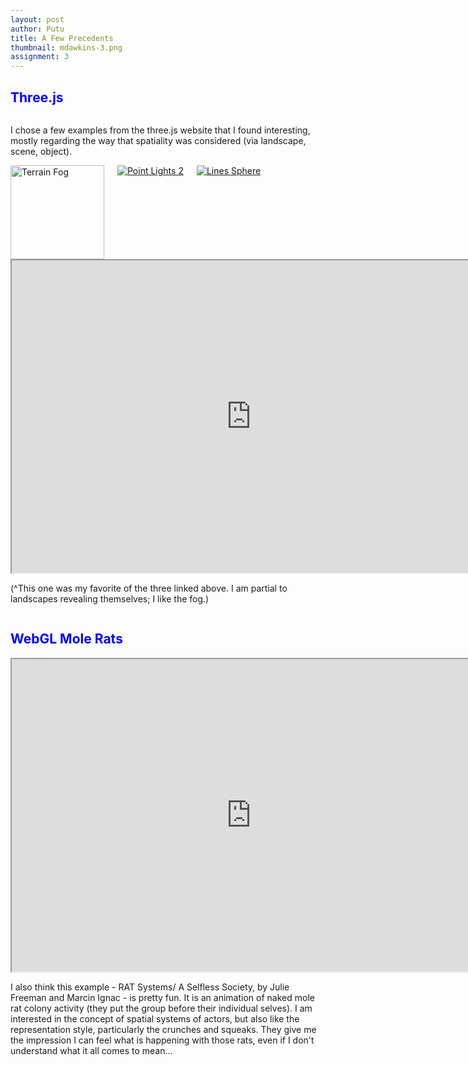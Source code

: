 ```yaml
---
layout: post
author: Putu
title: A Few Precedents
thumbnail: mdawkins-3.png
assignment: 3
---
```


<h2>
<span style="color:blue">
Three.js
</span>
</h2>

<div class="row">
  <div class="small-2 columns large-3 columns">
  <p>I chose a few examples from the three.js website that I found interesting, mostly regarding the way that spatiality was considered (via landscape, scene, object).</p>
  </div>
  <div class="small-10 columns large-9 columns">
   <a href="https://threejs.org/examples/webgl_geometry_terrain_fog.html">
   <img src="{{ site.baseurl }}/img/mdawkins/3/terrain-fog.png" alt="Terrain Fog" style=" width: 150px;height 150px;">
   </a>
   <a href="https://threejs.org/examples/webgl_lights_pointlights2.html">
   <img src="{{ site.baseurl }}/img/mdawkins/3/point-lights-2.png" alt="Point Lights 2" style="max-width: 150px;max-height 150px;">
   </a>
    <a href="https://threejs.org/examples/webgl_lines_sphere.html">
   <img src="{{ site.baseurl }}/img/mdawkins/3/lines-sphere.png" alt="Lines Sphere" style="max-width: 150px;max-height 150px;">
   </a>
  </div>
</div>

<iframe src="https://threejs.org/examples/webgl_geometry_terrain_fog.html" height="500" width="765">
</iframe>

<div class="row">
  <div class="small-5 columns large-5 columns">
  <p>(^This one was my favorite of the three linked above. I am partial to landscapes revealing themselves; I like the fog.)</p>
  </div>
</div>

<h2>
<span style="color:blue">
WebGL Mole Rats
</span>
</h2>

<iframe src="http://rat.systems/selfless-society/" height="500" width="765">
</iframe>

<div class="row">
  <div class="small-5 columns large-5 columns">
  <p>I also think this example - RAT Systems/ A Selfless Society, by Julie Freeman and Marcin Ignac - is pretty fun. It is an animation of naked mole rat colony activity (they put the group before their individual selves). I am interested in the concept of spatial systems of actors, but also like the representation style, particularly the crunches and squeaks. They give me the impression I can feel what is happening with those rats, even if I don't understand what it all comes to mean... </p>
  </div>
</div>

